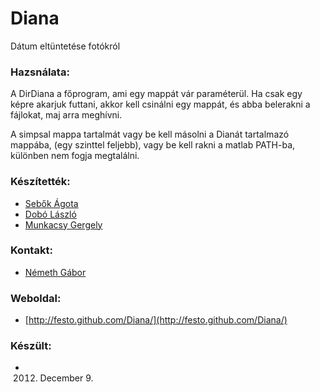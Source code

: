 Diana
=====

Dátum eltüntetése fotókról

### Hazsnálata:

A DirDiana a főprogram, ami egy mappát vár paraméterül. Ha csak egy képre akarjuk futtani, akkor kell csinálni egy mappát, és abba belerakni a fájlokat, maj arra meghívni.

A simpsal mappa tartalmát vagy be kell másolni a Dianát tartalmazó mappába, (egy szinttel feljebb), vagy be kell rakni a matlab PATH-ba, különben nem fogja megtalálni.

### Készítették:

* [Sebők Ágota](https://github.com/agota)
* [Dobó László](https://github.com/FlipEverything)
* [Munkacsy Gergely](https://github.com/festo)

### Kontakt:

* [Németh Gábor](http://www.inf.u-szeged.hu/~gnemeth/)

### Weboldal:

* [http://festo.github.com/Diana/](http://festo.github.com/Diana/)

### Készült:
* 2012. December 9.
